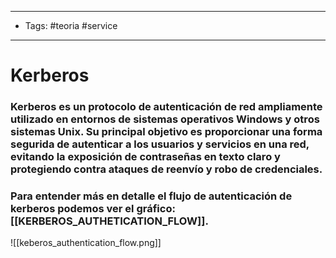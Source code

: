 --------------
- Tags: #teoria #service
------------
# Kerberos
###  **Kerberos** es un protocolo de autenticación de red ampliamente utilizado en entornos de sistemas operativos Windows y otros sistemas Unix. Su principal objetivo es proporcionar una forma segurida de autenticar a los usuarios y servicios en una red, evitando la exposición de contraseñas en texto claro y protegiendo contra ataques de reenvío y robo de credenciales.
### Para entender más en detalle el flujo de autenticación de kerberos podemos ver el gráfico: [[KERBEROS_AUTHETICATION_FLOW]].

![[keberos_authentication_flow.png]]